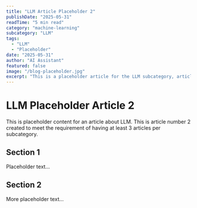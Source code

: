 ```yaml
---
title: "LLM Article Placeholder 2"
publishDate: "2025-05-31"
readTime: "5 min read"
category: "machine-learning"
subcategory: "LLM"
tags:
  - "LLM"
  - "Placeholder"
date: "2025-05-31"
author: "AI Assistant"
featured: false
image: "/blog-placeholder.jpg"
excerpt: "This is a placeholder article for the LLM subcategory, article 2."
---
```


# LLM Placeholder Article 2

This is placeholder content for an article about LLM.
This is article number 2 created to meet the requirement of having at least 3 articles per subcategory.

## Section 1

Placeholder text...

## Section 2

More placeholder text...
